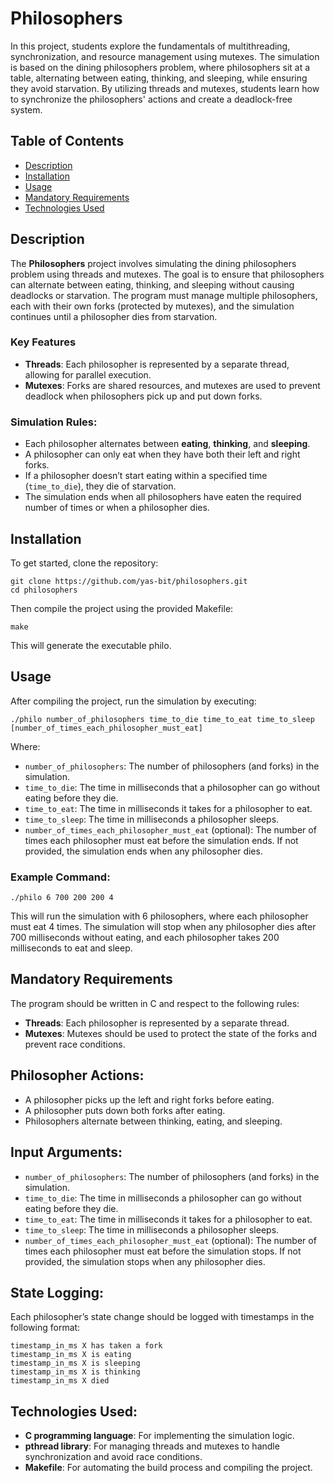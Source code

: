 # Philosophers

In this project, students explore the fundamentals of multithreading, synchronization, and resource management using mutexes. The simulation is based on the dining philosophers problem, where philosophers sit at a table, alternating between eating, thinking, and sleeping, while ensuring they avoid starvation. By utilizing threads and mutexes, students learn how to synchronize the philosophers' actions and create a deadlock-free system.

## Table of Contents

- [Description](#Description)
- [Installation](#Installation)
- [Usage](#Usage)
- [Mandatory Requirements](#Mandatory-Requirements)
- [Technologies Used](#Technologies-Used)

## Description

The **Philosophers** project involves simulating the dining philosophers problem using threads and mutexes. The goal is to ensure that philosophers can alternate between eating, thinking, and sleeping without causing deadlocks or starvation. The program must manage multiple philosophers, each with their own forks (protected by mutexes), and the simulation continues until a philosopher dies from starvation.

### Key Features  

- **Threads**: Each philosopher is represented by a separate thread, allowing for parallel execution.  
- **Mutexes**: Forks are shared resources, and mutexes are used to prevent deadlock when philosophers pick up and put down forks.  

### Simulation Rules:

- Each philosopher alternates between **eating**, **thinking**, and **sleeping**.
- A philosopher can only eat when they have both their left and right forks.
- If a philosopher doesn’t start eating within a specified time (`time_to_die`), they die of starvation.
- The simulation ends when all philosophers have eaten the required number of times or when a philosopher dies.

## Installation

To get started, clone the repository:

```
git clone https://github.com/yas-bit/philosophers.git
cd philosophers
```

Then compile the project using the provided Makefile:

```
make
```

This will generate the executable philo.

## Usage

After compiling the project, run the simulation by executing:

```
./philo number_of_philosophers time_to_die time_to_eat time_to_sleep [number_of_times_each_philosopher_must_eat]
```

Where:

- `number_of_philosophers`: The number of philosophers (and forks) in the simulation.
- `time_to_die`: The time in milliseconds that a philosopher can go without eating before they die.
- `time_to_eat`: The time in milliseconds it takes for a philosopher to eat.
- `time_to_sleep`: The time in milliseconds a philosopher sleeps.
- `number_of_times_each_philosopher_must_eat` (optional): The number of times each philosopher must eat before the simulation ends. If not provided, the simulation ends when any philosopher dies.

### Example Command:

```
./philo 6 700 200 200 4
```

This will run the simulation with 6 philosophers, where each philosopher must eat 4 times. The simulation will stop when any philosopher dies after 700 milliseconds without eating, and each philosopher takes 200 milliseconds to eat and sleep.

## Mandatory Requirements

The program should be written in C and respect to the following rules:

- **Threads**: Each philosopher is represented by a separate thread.
- **Mutexes**: Mutexes should be used to protect the state of the forks and prevent race conditions.

## Philosopher Actions:

- A philosopher picks up the left and right forks before eating.
- A philosopher puts down both forks after eating.
- Philosophers alternate between thinking, eating, and sleeping.

## Input Arguments:

- `number_of_philosophers`: The number of philosophers (and forks) in the simulation.
- `time_to_die`: The time in milliseconds a philosopher can go without eating before they die.
- `time_to_eat`: The time in milliseconds it takes for a philosopher to eat.
- `time_to_sleep`: The time in milliseconds a philosopher sleeps.
- `number_of_times_each_philosopher_must_eat` (optional): The number of times each philosopher must eat before the simulation stops. If not provided, the simulation stops when any philosopher dies.

## State Logging:

Each philosopher’s state change should be logged with timestamps in the following format:

```
timestamp_in_ms X has taken a fork
timestamp_in_ms X is eating
timestamp_in_ms X is sleeping
timestamp_in_ms X is thinking
timestamp_in_ms X died
```

## Technologies Used:
- **C programming language**: For implementing the simulation logic.
- **pthread library**: For managing threads and mutexes to handle synchronization and avoid race conditions.
- **Makefile**: For automating the build process and compiling the project.